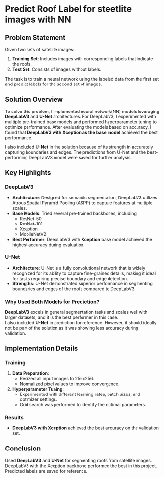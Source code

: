 # Predict Roof Label for steetlite images with NN

## Problem Statement
Given two sets of satellite images:
1. **Training Set**: Includes images with corresponding labels that indicate the roofs.
2. **Test Set**: Consists of images without labels.

The task is to train a neural network using the labeled data from the first set and predict labels for the second set of images.

## Solution Overview
To solve this problem, I implemented neural network(NN) models leveraging **DeepLabV3** and **U-Net** architectures. For DeepLabV3, I experimented with multiple pre-trained base models and performed hyperparameter tuning to optimize performance. After evaluating the models based on accuracy, I found that **DeepLabV3 with Xception as the base model** achieved the best performance.

I also included **U-Net** in the solution because of its strength in accurately capturing boundaries and edges. The predictions from U-Net and the best-performing DeepLabV3 model were saved for further analysis.

## Key Highlights
### DeepLabV3
- **Architecture**: Designed for semantic segmentation, DeepLabV3 utilizes Atrous Spatial Pyramid Pooling (ASPP) to capture features at multiple scales.
- **Base Models**: Tried several pre-trained backbones, including:
  - ResNet-50
  - ResNet-101
  - Xception
  - MobileNetV2
- **Best Performer**: DeepLabV3 with **Xception** base model achieved the highest accuracy during evaluation.

### U-Net
- **Architecture**: U-Net is a fully convolutional network that is widely recognized for its ability to capture fine-grained details, making it ideal for tasks requiring precise boundary and edge detection.
- **Strengths**: U-Net demonstrated superior performance in segmenting boundaries and edges of the roofs compared to DeepLabV3.

### Why Used Both Models for Prediction?
**DeepLabV3** excels in general segmentation tasks and scales well with larger datasets, and it is the best performer in this case.<br>I also included **U-Net** in prediction for reference. However, it should ideally not be part of the solution as it was showing less accuracy during validation.

## Implementation Details
### Training
1. **Data Preparation**:
   - Resized all input images to 256x256.
   - Normalized pixel values to improve convergence.
2. **Hyperparameter Tuning**:
   - Experimented with different learning rates, batch sizes, and optimizer settings.
   - Grid search was performed to identify the optimal parameters.

### Results
- **DeepLabV3 with Xception** achieved the best accuracy on the validation set.

## Conclusion
Used **DeepLabV3** and **U-Net** for segmenting roofs from satellite images. DeepLabV3 with the Xception backbone performed the best in this project. Predicted labels are saved for reference.
